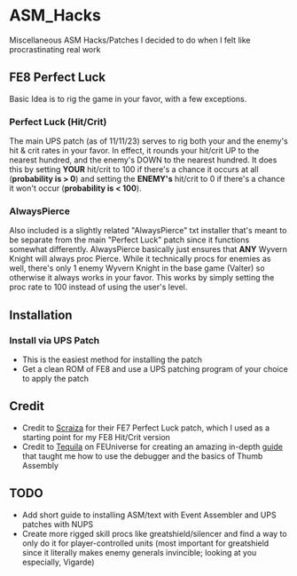 # ASM_Hacks
Miscellaneous ASM Hacks/Patches I decided to do when I felt like procrastinating real work

## FE8 Perfect Luck
Basic Idea is to rig the game in your favor, with a few exceptions. 
### Perfect Luck (Hit/Crit)
The main UPS patch (as of 11/11/23) serves to rig both your and the enemy's hit & crit rates in your favor.
In effect, it rounds your hit/crit UP to the nearest hundred, and the enemy's DOWN to the nearest hundred. It does this by setting **YOUR** hit/crit to 100 if there's a chance it occurs at all (**probability is > 0**) and setting the **ENEMY's** hit/crit to 0 if there's a chance it won't occur (**probability is < 100**).
### AlwaysPierce
Also included is a slightly related "AlwaysPierce" txt installer that's meant to be separate from the main "Perfect Luck" patch since it functions somewhat differently. AlwaysPierce basically just ensures that **ANY** Wyvern Knight will always proc Pierce. While it technically procs for enemies as well, there's only 1 enemy Wyvern Knight in the base game (Valter) so otherwise it always works in your favor. This works by simply setting the proc rate to 100 instead of using the user's level.

## Installation
### Install via UPS Patch
- This is the easiest method for installing the patch
- Get a clean ROM of FE8 and use a UPS patching program of your choice to apply the patch

## Credit
- Credit to [Scraiza](https://www.youtube.com/channel/UCIcHbDiy0_2peLq5SsGx06A) for their FE7 Perfect Luck patch, which I used as a starting point for my FE8 Hit/Crit version
- Credit to [Tequila](https://feuniverse.us/u/Tequila) on FEUniverse for creating an amazing in-depth [guide](https://feuniverse.us/t/gbafe-assembly-for-dummies-by-dummies/3563) that taught me how to use the debugger and the basics of Thumb Assembly


## TODO 
- Add short guide to installing ASM/text with Event Assembler and UPS patches with NUPS
- Create more rigged skill procs like greatshield/silencer and find a way to only do it for player-controlled units (most important for greatshield since it literally makes enemy generals invincible; looking at you especially, Vigarde)
